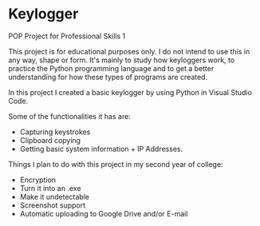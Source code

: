 # Keylogger
POP Project for Professional Skills 1

This project is for educational purposes only.
I do not intend to use this in any way, shape or form.
It's mainly to study how keyloggers work, to practice the Python programming language and to get a better understanding for how these types of programs are created.

In this project I created a basic keylogger by using Python in Visual Studio Code.

Some of the functionalities it has are:

- Capturing keystrokes
- Clipboard copying
- Getting basic system information + IP Addresses.

Things I plan to do with this project in my second year of college:

- Encryption
- Turn it into an .exe
- Make it undetectable
- Screenshot support
- Automatic uploading to Google Drive and/or E-mail
